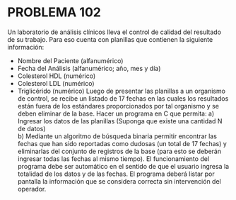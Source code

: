 # PROBLEMA 102

Un laboratorio de análisis clínicos lleva el control de calidad del resultado de su trabajo. Para eso 
cuenta con planillas que contienen la siguiente información: 
- Nombre del Paciente (alfanumérico) 
- Fecha del Análisis (alfanumérico; año, mes y día) 
- Colesterol HDL (numérico) 
- Colesterol LDL (numérico) 
- Triglicérido (numérico)
Luego de presentar las planillas a un organismo de control, se recibe un listado de 17 fechas en 
las cuales los resultados están fuera de los estándares proporcionados por tal organismo y se 
deben eliminar de la base. 
Hacer un programa en C que permita: 
a) Ingresar los datos de las planillas (Suponga que existe una cantidad N de datos)  
b) Mediante un algoritmo de búsqueda binaria permitir encontrar las fechas que han sido 
reportadas como dudosas (un total de 17 fechas) y eliminarlas del conjunto de registros de la 
base (para esto se deberán ingresar todas las fechas al mismo tiempo). 
El funcionamiento del programa debe ser automático en el sentido de que el usuario ingresa la 
totalidad de los datos y de las fechas. El programa deberá listar por pantalla la información que 
se considera correcta sin intervención del operador.